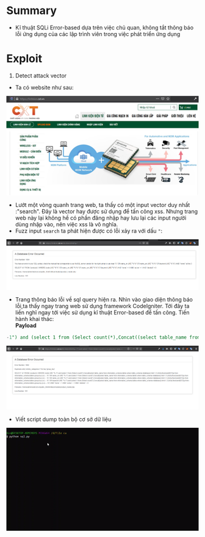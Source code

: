 # Summary
- Kĩ thuật SQLi Error-based dựa trên việc chủ quan, không tắt thông báo lỗi ứng dụng của các lập trình viên trong việc phát triển ứng dụng
# Exploit
1. Detect attack vector  
- Ta có website như sau:

![](https://github.com/X-Cotang/owasp/blob/master/Input%20Validation%20Testing/image/sqli-error-1.png)  

- Lướt một vòng quanh trang web, ta thấy có một input vector duy nhất :"search". Đây là vector hay được sử dụng để tấn công xss. Nhưng trang web này lại không hề có phần đăng nhập hay lưu lại các input người dùng nhập vào, nên việc xss là vô nghĩa.
- Fuzz input ```search``` ta phát hiện được có lỗi xảy ra với dấu ```"```:

![](https://github.com/X-Cotang/owasp/blob/master/Input%20Validation%20Testing/image/sqli-error-2.png)

- Trang thông báo lỗi về sql query hiện ra. Nhìn vào giao diện thông báo lỗi,ta thấy ngay trang web sử dụng framework CodeIgniter. Tới đây ta liền nghĩ ngay tới việc sử dụng kĩ thuật Error-based để tấn công. Tiến hành khai thác:  
**Payload**
```sql
-1") and (select 1 from (Select count(*),Concat((select table_name from information_schema.tables where table_schema=database() limit 1,1),0x3a,floor(rand(0)*2))y from information_schema.tables group by y) x) -- -
```  

![](https://github.com/X-Cotang/owasp/blob/master/Input%20Validation%20Testing/image/sqli-error-3.png)

- Viết script dump toàn bộ cơ sở dữ liệu  

![](https://github.com/X-Cotang/owasp/blob/master/Input%20Validation%20Testing/image/sqli-error-1.gif)
